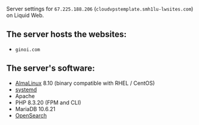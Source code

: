 Server settings for `67.225.188.206` (`cloudvpstemplate.smh1lu-lwsites.com`) on Liquid Web.  

## The server hosts the websites:
- `ginoi.com`
 
## The server's software:
- [AlmaLinux](https://en.wikipedia.org/wiki/AlmaLinux) 8.10 (binary compatible with RHEL / CentOS)
- [systemd](https://en.wikipedia.org/wiki/Systemd)
- Apache
- PHP 8.3.20 (FPM and CLI)
- MariaDB 10.6.21
- [OpenSearch](https://en.wikipedia.org/wiki/OpenSearch_(software))